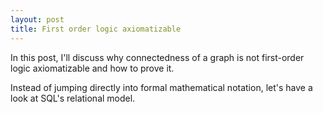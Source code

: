 ```yaml
---
layout: post
title: First order logic axiomatizable
---
```


In this post, I'll discuss why connectedness of a graph is not first-order logic axiomatizable and how to prove it.

Instead of jumping directly into formal mathematical notation, let's
have a look at SQL's relational model.
